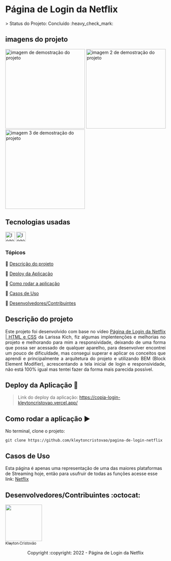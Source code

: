 <h1>Página de Login da Netflix</h1>
> Status do Projeto: Concluído :heavy_check_mark:

## imagens do projeto

<div>
  <img src="https://user-images.githubusercontent.com/90114049/181394616-cf5e11db-f957-4b82-b41c-33d69fe803c4.png" height="250" alt="imagem de demostração do projeto"  />
    <img src="https://user-images.githubusercontent.com/90114049/181394683-33f7ce1d-f81d-407a-a813-b71c2eb3f190.png" height="250" alt="imagem 2 de demostração do projeto "  />
    <img src="https://user-images.githubusercontent.com/90114049/181394727-67185f63-2a27-4dea-a210-69d3e1a6508b.png" height="250" alt="imagem 3 de demostração do projeto "  />    
</div>

## Tecnologias usadas

<div>
  <img src="https://img.shields.io/badge/HTML5-E34F26?style=for-the-badge&logo=html5&logoColor=white" height="30" alt="logotipo do HTML"/>
  <img src="https://img.shields.io/badge/CSS3-1572B6?style=for-the-badge&logo=css3&logoColor=white" height="30" alt="logotipo do CSS"/>
</div>

### Tópicos 

:small_blue_diamond: [Descrição do projeto](#descrição-do-projeto)

:small_blue_diamond: [Deploy da Aplicação](#deploy-da-aplicação-dash)

:small_blue_diamond: [Como rodar a aplicação](#como-rodar-a-aplica%C3%A7%C3%A3o-arrow_forward)

:small_blue_diamond: [Casos de Uso](#casos-de-uso)

:small_blue_diamond: [Desenvolvedores/Contribuintes](#desenvolvedorescontribuintes-octocat)


## Descrição do projeto 

<p align="justify">
  Este projeto foi desenvolvido com base no vídeo <a href="https://youtu.be/hmkTPZ_nOik" target="_blank">Página de Login da Netflix | HTML e CSS</a> da Larissa Kich, fiz algumas implentenções e melhorias no projeto e melhorando para mim a responsividade, deixando de uma forma que possa ser acessado de qualquer aparelho, para desenvolver encontrei um pouco de dificuldade, mas consegui superar e aplicar os conceitos que aprendi e principalmente a arquitetura do projeto e utilizando BEM (Block Element Modifier), acrescentando a tela inicial de login e responsividade, não está 100% igual mas tentei fazer da forma mais parecida possível.
</p>

## Deploy da Aplicação :dash:

> Link do deploy da aplicação: https://copia-login-kleytoncristovao.vercel.app/


## Como rodar a aplicação :arrow_forward:

No terminal, clone o projeto: 

```
git clone https://github.com/kleytoncristovao/pagina-de-login-netflix
```

## Casos de Uso

Esta página é apenas uma representação de uma das maiores plataformas de Streaming hoje, então para usufruir de todas as funções acesse esse link: <a href="https://www.netflix.com/br/" target="_blank">Netflix</a>


## Desenvolvedores/Contribuintes :octocat:

[<img src="https://github.com/kleytoncristovao.png" width=115><br><sub>Kleyton Cristovão</sub>](https://github.com/kleytoncristovao) 


<p align="center"> Copyright :copyright: 2022 - Página de Login da Netflix </p>
